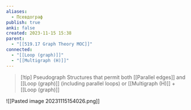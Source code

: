 ```yaml
---
aliases:
  - Псевдограф
publish: true
anki: false
created: 2023-11-15 15:38
parent:
  - "[[519.17 Graph Theory MOC]]"
connected:
  - "[[Loop (graph)]]"
  - "[[Multigraph (H)]]"
---
```


> [!tip] Pseudograph
Structures that permit both [[Parallel edges]]  and [[Loop (graph)]]  (including parallel loops)
or [[Multigraph (H)]] + [[Loop (graph)]]

![[Pasted image 20231115154026.png]]










